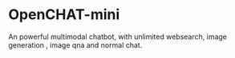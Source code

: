 # OpenCHAT-mini
An powerful multimodal chatbot, with unlimited websearch, image generation , image qna and normal chat.
